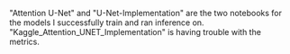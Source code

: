 "Attention U-Net" and "U-Net-Implementation" are the two notebooks for the models I successfully train and ran inference on. "Kaggle_Attention_UNET_Implementation" is having trouble with the metrics.
